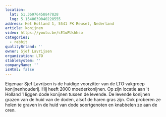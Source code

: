 ```yaml
---
location:
  lat: 51.36976458847828
  lng: 5.1540639040228555
address: Het Holland 1, 5541 PK Reusel, Nederland
article: konijnen
video: https://youtu.be/sE1uPUshhso
categories:
  - rabbit
qualityBrtand: ''
owner: Sjef Lavrijsen
organization: LTO
stableSystem: ''
companyName: ''
isHtml: false
---
```

Eigenaar Sjef Lavrijsen is de huidige voorzitter van de LTO vakgroep konijnenhouderij. Hij heeft 2000 moederkonijnen. Op zijn locatie aan 't Holland 1 liggen dode konijnen tussen de levende. De levende konijnen grazen van de huid van de doden, alsof de haren gras zijn. Ook proberen ze holen te graven in de huid van dode soortgenoten en knabbelen ze aan de oren.
